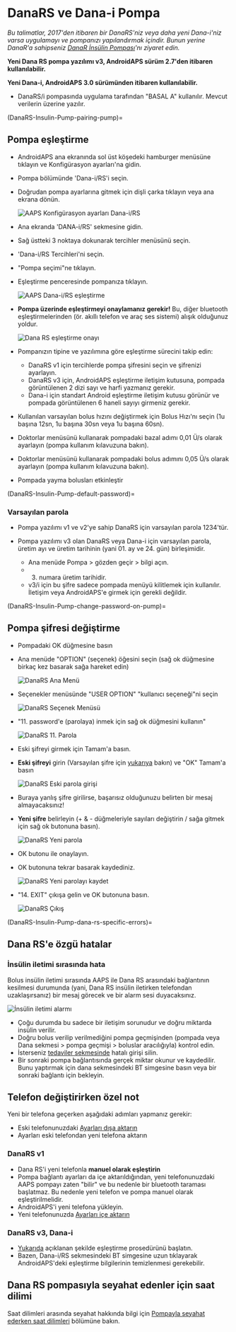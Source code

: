# DanaRS ve Dana-i Pompa

*Bu talimatlar, 2017'den itibaren bir DanaRS'niz veya daha yeni Dana-i'niz varsa uygulamayı ve pompanızı yapılandırmak içindir. Bunun yerine DanaR'a sahipseniz [DanaR İnsülin Pompası](./DanaR-Insulin-Pump)'nı ziyaret edin.*

**Yeni Dana RS pompa yazılımı v3, AndroidAPS sürüm 2.7'den itibaren kullanılabilir.**

**Yeni Dana-i, AndroidAPS 3.0 sürümünden itibaren kullanılabilir.**

* DanaRS/i pompasında uygulama tarafından "BASAL A" kullanılır. Mevcut verilerin üzerine yazılır.

(DanaRS-Insulin-Pump-pairing-pump)=

## Pompa eşleştirme

* AndroidAPS ana ekranında sol üst köşedeki hamburger menüsüne tıklayın ve Konfigürasyon ayarları'na gidin.
* Pompa bölümünde 'Dana-i/RS'i seçin.
* Doğrudan pompa ayarlarına gitmek için dişli çarka tıklayın veya ana ekrana dönün.
    
    ![AAPS Konfigürasyon ayarları Dana-i/RS](../images/DanaRS_i_ConfigB.png)

* Ana ekranda 'DANA-i/RS' sekmesine gidin.

* Sağ üstteki 3 noktaya dokunarak tercihler menüsünü seçin. 
* 'Dana-i/RS Tercihleri'ni seçin.
* "Pompa seçimi"ne tıklayın.
* Eşleştirme penceresinde pompanıza tıklayın.
    
    ![AAPS Dana-i/RS eşleştirme](../images/DanaRS_i_Pairing.png)

* **Pompa üzerinde eşleştirmeyi onaylamanız gerekir!** Bu, diğer bluetooth eşleştirmelerinden (ör. akıllı telefon ve araç ses sistemi) alışık olduğunuz yoldur.
    
    ![Dana RS eşleştirme onayı](../images/DanaRS_Pairing.png)

* Pompanızın tipine ve yazılımına göre eşleştirme sürecini takip edin:
    
    * DanaRS v1 için tercihlerde pompa şifresini seçin ve şifrenizi ayarlayın.
    * DanaRS v3 için, AndroidAPS eşleştirme iletişim kutusuna, pompada görüntülenen 2 dizi sayı ve harfi yazmanız gerekir.
    * Dana-i için standart Android eşleştirme iletişim kutusu görünür ve pompada görüntülenen 6 haneli sayıyı girmeniz gerekir.

* Kullanılan varsayılan bolus hızını değiştirmek için Bolus Hızı'nı seçin (1u başına 12sn, 1u başına 30sn veya 1u başına 60sn).

* Doktorlar menüsünü kullanarak pompadaki bazal adımı 0,01 Ü/s olarak ayarlayın (pompa kullanım kılavuzuna bakın).
* Doktorlar menüsünü kullanarak pompadaki bolus adımını 0,05 Ü/s olarak ayarlayın (pompa kullanım kılavuzuna bakın).
* Pompada yayma bolusları etkinleştir

(DanaRS-Insulin-Pump-default-password)=

### Varsayılan parola

* Pompa yazılımı v1 ve v2'ye sahip DanaRS için varsayılan parola 1234'tür.
* Pompa yazılımı v3 olan DanaRS veya Dana-i için varsayılan parola, üretim ayı ve üretim tarihinin (yani 01. ay ve 24. gün) birleşimidir.
    
    * Ana menüde Pompa > gözden geçir > bilgi açın. 
    * 3. numara üretim tarihidir. 
    * v3/i için bu şifre sadece pompada menüyü kilitlemek için kullanılır. İletişim veya AndroidAPS'e girmek için gerekli değildir.

(DanaRS-Insulin-Pump-change-password-on-pump)=

## Pompa şifresi değiştirme

* Pompadaki OK düğmesine basın
* Ana menüde "OPTION" (seçenek) öğesini seçin (sağ ok düğmesine birkaç kez basarak sağa hareket edin)
    
    ![DanaRS Ana Menü](../images/DanaRSPW_01_MainMenu.png)

* Seçenekler menüsünde "USER OPTION" "kullanıcı seçeneği"ni seçin
    
    ![DanaRS Seçenek Menüsü](../images/DanaRSPW_02_OptionMenu.png)

* "11. password'e (parolaya) inmek için sağ ok düğmesini kullanın"
    
    ![DanaRS 11. Parola](../images/DanaRSPW_03_11PW.png)

* Eski şifreyi girmek için Tamam'a basın.

* **Eski şifreyi** girin (Varsayılan şifre için [yukarıya](#default-password) bakın) ve "OK" Tamam'a basın
    
    ![DanaRS Eski parola girişi](../images/DanaRSPW_04_11PWenter.png)

* Buraya yanlış şifre girilirse, başarısız olduğunuzu belirten bir mesaj almayacaksınız!

* **Yeni şifre** belirleyin (+ & - düğmeleriyle sayıları değiştirin / sağa gitmek için sağ ok butonuna basın).
    
    ![DanaRS Yeni parola](../images/DanaRSPW_05_PWnew.png)

* OK butonu ile onaylayın.

* OK butonuna tekrar basarak kaydediniz.
    
    ![DanaRS Yeni parolayı kaydet](../images/DanaRSPW_06_PWnewSave.png)

* "14. EXIT" çıkışa gelin ve OK butonuna basın.
    
    ![DanaRS Çıkış](../images/DanaRSPW_07_Exit.png)

(DanaRS-Insulin-Pump-dana-rs-specific-errors)=

## Dana RS'e özgü hatalar

### İnsülin iletimi sırasında hata

Bolus insülin iletimi sırasında AAPS ile Dana RS arasındaki bağlantının kesilmesi durumunda (yani, Dana RS insülin iletirken telefondan uzaklaşırsanız) bir mesaj görecek ve bir alarm sesi duyacaksınız.

![İnsülin iletimi alarmı](../images/DanaRS_Error_bolus.png)

* Çoğu durumda bu sadece bir iletişim sorunudur ve doğru miktarda insülin verilir.
* Doğru bolus verilip verilmediğini pompa geçmişinden (pompada veya Dana sekmesi > pompa geçmişi > boluslar aracılığıyla) kontrol edin.
* İsterseniz [tedaviler sekmesinde](Screenshots-carb-correction) hatalı girişi silin.
* Bir sonraki pompa bağlantısında gerçek miktar okunur ve kaydedilir. Bunu yaptırmak için dana sekmesindeki BT simgesine basın veya bir sonraki bağlantı için bekleyin.

## Telefon değiştirirken özel not

Yeni bir telefona geçerken aşağıdaki adımları yapmanız gerekir:

* Eski telefonunuzdaki [Ayarları dışa aktarın](ExportImportSettings-export-settings)
* Ayarları eski telefondan yeni telefona aktarın

### DanaRS v1

* Dana RS'i yeni telefonla **manuel olarak eşleştirin**
* Pompa bağlantı ayarları da içe aktarıldığından, yeni telefonunuzdaki AAPS pompayı zaten "bilir" ve bu nedenle bir bluetooth taraması başlatmaz. Bu nedenle yeni telefon ve pompa manuel olarak eşleştirilmelidir.
* AndroidAPS'i yeni telefona yükleyin.
* Yeni telefonunuzda [Ayarları içe aktarın](ExportImportSettings-import-settings)

### DanaRS v3, Dana-i

* [Yukarıda](DanaRS-Insulin-Pump-pairing-pump) açıklanan şekilde eşleştirme prosedürünü başlatın.
* Bazen, Dana-i/RS sekmesindeki BT simgesine uzun tıklayarak AndroidAPS'deki eşleştirme bilgilerinin temizlenmesi gerekebilir.

## Dana RS pompasıyla seyahat edenler için saat dilimi

Saat dilimleri arasında seyahat hakkında bilgi için [Pompayla seyahat ederken saat dilimleri](Timezone-traveling-danarv2-danars) bölümüne bakın.
